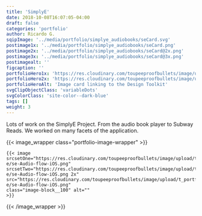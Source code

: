 ```yaml
---
title: 'SimplyE'
date: 2018-10-08T16:07:05-04:00
draft: false
categories: 'portfolio'
author: Ricardo G.
sqipImage: '../media/portfolio/simplye_audiobooks/seCard.svg'
postimage1x: '../media/portfolio/simplye_audiobooks/seCard.png'
postimage2x: '../media/portfolio/simplye_audiobooks/seCard@2x.png'
postimage3x: '../media/portfolio/simplye_audiobooks/seCard@3x.png'
postimagealt: ''
figcaption: ''
portfolioHero1x: 'https://res.cloudinary.com/toupeeproofbullets/image/upload/t_portfolio_hero_16_9/v1548802600/simply-e/se-Audio-flow-iOS.png'
portfolioHero2x: 'https://res.cloudinary.com/toupeeproofbullets/image/upload/t_portfolio_hero_2x/v1548802600/simply-e/se-Audio-flow-iOS.png'
portfolioHeroAlt: 'Image card linking to the Design Toolkit'
svgClipObjectClass: 'variableDots'
svgColorClass: 'site-color--dark-blue'
tags: []
weight: 3
---
```


Lots of work on the SimplyE Project. From the audio book player to Subway Reads. We worked on many facets of the application.

{{< image_wrapper class="portfolio-image-wrapper" >}}

    {{< image
    srcsetOne="https://res.cloudinary.com/toupeeproofbullets/image/upload/t_portfolio_full/v1548802600/simply-e/se-Audio-flow-iOS.png"
    srcsetTwo="https://res.cloudinary.com/toupeeproofbullets/image/upload/t_portfolio_full_size_2x/v1548802600/simply-e/se-Audio-flow-iOS.png 2x"
    src="https://res.cloudinary.com/toupeeproofbullets/image/upload/t_portfolio_full/v1548802600/simply-e/se-Audio-flow-iOS.png"
    class="image-block__100" alt=""
    >}}

{{< /image_wrapper >}}
